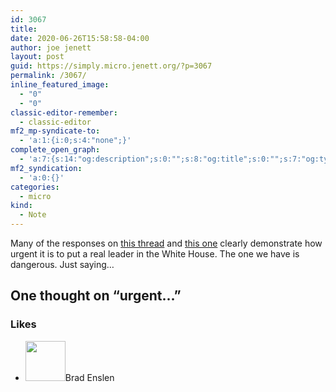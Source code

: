 ```yaml
---
id: 3067
title: 
date: 2020-06-26T15:58:58-04:00
author: joe jenett
layout: post
guid: https://simply.micro.jenett.org/?p=3067
permalink: /3067/
inline_featured_image:
  - "0"
  - "0"
classic-editor-remember:
  - classic-editor
mf2_mp-syndicate-to:
  - 'a:1:{i:0;s:4:"none";}'
complete_open_graph:
  - 'a:7:{s:14:"og:description";s:0:"";s:8:"og:title";s:0:"";s:7:"og:type";s:0:"";s:12:"twitter:card";s:7:"summary";s:15:"twitter:creator";s:0:"";s:19:"twitter:description";s:0:"";s:8:"og:image";s:0:"";}'
mf2_syndication:
  - 'a:0:{}'
categories:
  - micro
kind:
  - Note
---
```

Many of the responses on <a href="https://twitter.com/GovWhitmer/status/1275848654662795268" title="">this thread</a> and <a href="https://twitter.com/srshoaf/status/1275850627344732162" title="">this one</a> clearly demonstrate how urgent it is to put a real leader in the White House. The one we have is dangerous. Just saying…

<h2 id="comments-title">One thought on “<span>urgent...</span>”		</h2>


<ol class="commentlist">
</ol>

<div class="likes">
<h3>Likes</h3>
<ul class="mention-list linkback-like"><li class="webmention even thread-even depth-1 linkback-like-single u-like h-cite h-entry p-comment comment" id="comment-484">
<span class="p-author h-card"><a class="u-url" title="Brad Enslen liked this note on twitter.com." href="https://twitter.com/bradenslen"><img alt="" src="https://pbs.twimg.com/profile_images/84617460/mo128.gif" srcset="https://pbs.twimg.com/profile_images/84617460/mo128.gif 2x" class="avatar avatar-64 photo avatar-default local-avatar u-photo" itemprop="image" loading="lazy" width="64" height="64"></a><span class="hide-name p-name">Brad Enslen</span></span><a class="u-url __mPS2id" href="https://twitter.com/joejenett/status/1276607028467810310#favorited-by-22272829"></a>
</li></ul></div>
